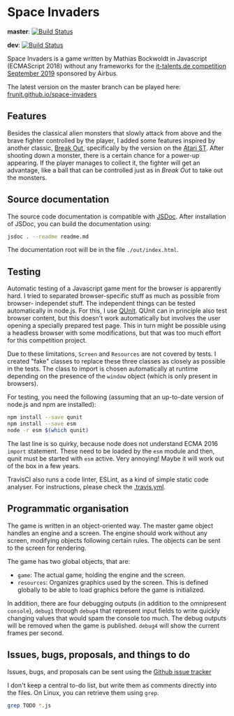 Space Invaders
==============

**master**: [![Build Status](https://travis-ci.com/Frunit/space-invaders.svg?branch=master)](https://travis-ci.com/Frunit/space-invaders)

**dev**: [![Build Status](https://travis-ci.com/Frunit/space-invaders.svg?branch=dev)](https://travis-ci.com/Frunit/space-invaders)

Space Invaders is a game written by Mathias Bockwoldt in Javascript
(ECMAScript 2018) without any frameworks for the
[it-talents.de competition September 2019](https://www.it-talents.de/foerderung/code-competition/airbus-code-competition-09-2019)
sponsored by Airbus.

The latest version on the master branch can be played here: [frunit.github.io/space-invaders](https://frunit.github.io/space-invaders)


Features
--------

Besides the classical alien monsters that slowly attack from above and the
brave fighter controlled by the player, I added some features inspired by
another classic, [Break Out](https://en.wikipedia.org/wiki/Breakout_(video_game)),
specifically by the version on the [Atari ST](https://en.wikipedia.org/wiki/Atari_ST).
After shooting down a monster, there is a certain chance for a power-up
appearing. If the player manages to collect it, the fighter will get an
advantage, like a ball that can be controlled just as in *Break Out* to take out
the monsters.


Source documentation
--------------------

The source code documentation is compatible with [JSDoc](https://jsdoc.app).
After installation of JSDoc, you can build the documentation using:

```sh
jsdoc . --readme readme.md
```

The documentation root will be in the file `./out/index.html`.


Testing
-------

Automatic testing of a Javascript game ment for the browser is apparently hard.
I tried to separated browser-specific stuff as much as possible from browser-
independet stuff. The independent things can be tested automatically in node.js.
For this, I use [QUnit](https://qunitjs.com). QUnit can in principle also test
browser content, but this doesn't work automatically but involves the user
opening a specially prepared test page. This in turn might be possible using a
headless browser with some modifications, but that was too much effort for this
competition project.

Due to these limitations, `Screen` and `Resources` are not covered by
tests. I created "fake" classes to replace these three classes as closely as
possible in the tests. The class to import is chosen automatically at runtime
depending on the presence of the `window` object (which is only present in
browsers).

For testing, you need the following (assuming that an up-to-date version of
node.js and npm are installed):

```sh
npm install --save qunit
npm install --save esm
node -r esm $(which qunit)
```

The last line is so quirky, because node does not understand ECMA 2016 `import`
statement. These need to be loaded by the `esm` module and then, qunit must be
started with `esm` active. Very annoying! Maybe it will work out of the box in a
few years.

TravisCI also runs a code linter, ESLint, as a kind of simple static code
analyser. For instructions, please check the [.travis.yml](.travis.yml).


Programmatic organisation
-------------------------

The game is written in an object-oriented way. The master game object handles
an engine and a screen. The engine should work without any screen, modifying
objects following certain rules. The objects can be sent to the screen for
rendering.

The game has two global objects, that are:
- `game`: The actual game, holding the engine and the screen.
- `resources`: Organizes graphics used by the screen. This is defined globally
    to be able to load graphics before the game is initialized.

In addition, there are four debugging outputs (in addition to the omnipresent
`console`), `debug1` through `debug4` that represent input fields to write
quickly changing values that would spam the console too much. The debug
outputs will be removed when the game is published. `debug4` will show the
current frames per second.


Issues, bugs, proposals, and things to do
-----------------------------------------

Issues, bugs, and proposals can be sent using the
[Github issue tracker](https://github.com/Frunit/space-invaders/issues)

I don't keep a central to-do list, but write them as comments directly into the
files. On Linux, you can retrieve them using `grep`.

```sh
grep TODO *.js
```
